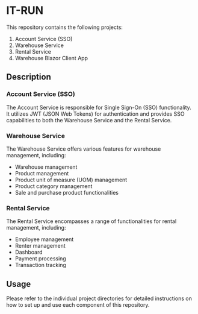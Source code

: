 # IT-RUN
This repository contains the following projects:

1. Account Service (SSO)
2. Warehouse Service
3. Rental Service
4. Warehouse Blazor Client App

## Description

### Account Service (SSO)

The Account Service is responsible for Single Sign-On (SSO) functionality. It utilizes JWT (JSON Web Tokens) for authentication and provides SSO capabilities to both the Warehouse Service and the Rental Service.

### Warehouse Service

The Warehouse Service offers various features for warehouse management, including:

- Warehouse management
- Product management
- Product unit of measure (UOM) management
- Product category management
- Sale and purchase product functionalities

### Rental Service

The Rental Service encompasses a range of functionalities for rental management, including:

- Employee management
- Renter management
- Dashboard
- Payment processing
- Transaction tracking

## Usage

Please refer to the individual project directories for detailed instructions on how to set up and use each component of this repository.

